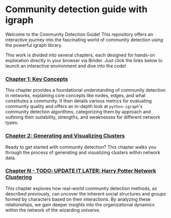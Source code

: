 # Community detection guide with igraph

Welcome to the Community Detection Guide! This repository offers an interactive journey into the fascinating world of community detection using the powerful igraph library.

This work is divided into several chapters, each designed for hands-on exploration directly in your browser via Binder. Just click the links below to launch an interactive environment and dive into the code!

### [Chapter 1: Key Concepts](https://mybinder.org/v2/gh/BeaMarton13/community-detection-guide-w-igraph/HEAD?urlpath=%2Fdoc%2Ftree%2Fnotebooks%2Fkey_concepts.ipynb)
This chapter provides a foundational understanding of community detection in networks, explaining core concepts like nodes, edges, and what constitutes a community. It then details various metrics for evaluating community quality and offers an in-depth look at `python-igraph`'s community detection algorithms, categorizing them by approach and outlining their suitability, strengths, and weaknesses for different network types.


### [Chapter 2: Generating and Visualizing Clusters](https://mybinder.org/v2/gh/BeaMarton13/community-detection-guide-w-igraph/HEAD?urlpath=%2Fdoc%2Ftree%2Fnotebooks%2Fgenerating_and_visualizing_clusters.ipynb)
Ready to get started with community detection? This chapter walks you through the process of generating and visualizing clusters within network data.


### [Chapter N - TODO: UPDATE IT LATER: Harry Potter Network Clustering](https://mybinder.org/v2/gh/BeaMarton13/community-detection-guide-w-igraph/HEAD?urlpath=%2Fdoc%2Ftree%2Fnotebooks%2Fharry_potter_clustering.ipynb)
This chapter explores how real-world community detection methods, as described previously, can uncover the inherent social structures and groups formed by characters based on their interactions. By analyzing these relationships, we gain deeper insights into the organizational dynamics within the network of the wizarding universe.
